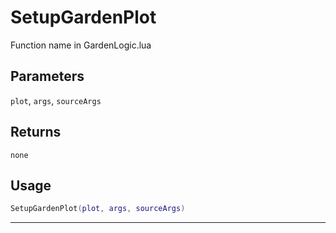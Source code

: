 # SetupGardenPlot
Function name in GardenLogic.lua
## Parameters
`plot`, `args`, `sourceArgs`
## Returns
`none`
## Usage
```lua
SetupGardenPlot(plot, args, sourceArgs)
```
---
